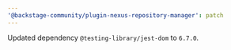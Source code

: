 ```yaml
---
'@backstage-community/plugin-nexus-repository-manager': patch
---
```


Updated dependency `@testing-library/jest-dom` to `6.7.0`.
